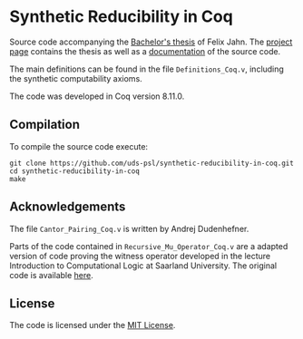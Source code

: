 # Synthetic Reducibility in Coq

Source code accompanying the [Bachelor's thesis](http://www.ps.uni-saarland.de/~jahn/bachelor/thesis.pdf) of Felix Jahn.
The [project page](http://www.ps.uni-saarland.de/~jahn/bachelor.php) contains
the thesis as well as a [documentation](http://www.ps.uni-saarland.de/~jahn/srt/toc.html) of the
source code.

The main definitions can be found in the file `Definitions_Coq.v`, including the synthetic computability axioms. 

The code was developed in Coq version 8.11.0.

## Compilation
To compile the source code execute:

```
git clone https://github.com/uds-psl/synthetic-reducibility-in-coq.git
cd synthetic-reducibility-in-coq
make
```

## Acknowledgements

The file `Cantor_Pairing_Coq.v` is written by Andrej Dudenhefner.

Parts of the code contained in `Recursive_Mu_Operator_Coq.v` are a adapted version of code proving the witness operator developed in the lecture Introduction to Computational Logic at Saarland University. The original code is available [here](https://www.ps.uni-saarland.de/~smolka/drafts/coq/wo.v).

## License
The code is licensed under the [MIT License](https://github.com/uds-psl/synthetic-reducibility-in-coq/blob/master/LICENSE).
